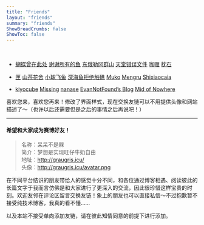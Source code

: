 ```yaml
---
title: "Friends"
layout: "friends"
summary: "friends"
ShowBreadCrumbs: false
ShowToc: false
---
```

<style>
  .post-meta {
    display: none;
  }

.post-content ul {
    padding-inline-start: 40px;
/*修改列表缩进量*/
}

.post-content a{
    box-shadow: none;
    /*去掉链接下方横线*/
    color: rgb(114,62,136); 
    /*修改链接颜色*/
}

.post-content li::marker {
  content: "❀  "; 
  /* 让无序列表前的圆点变成小花 */
  color:  rgb(152,101,175); 
}

.post-content a::after {
    content: " | " ;
    /* 让每个超链接后都有个分隔号 */
    padding: 0 0.2em; /* 调整间距大小 */
}

.post-content a:last-child::after {
    content: none;
    /* 最后一个链接不需要分隔号 */
}
</style>

</br>



- [蝴蝶曾在此处](https://write.c7.io/tyou/) [谢谢所有的鱼](https://gregueria.icu/) [东俄勒冈群山](https://houdini.eu.org/) [天堂错误文件](https://naturaleki.one/) [咖喱](https://innerso.prvcy.page/) [枕石](https://zhen-shi.github.io/) 

- [匣](https://kiokumo.vip) [山茶花舍](https://irithys.com) [小球飞鱼](https://mantyke.icu/) [深海鱼拒绝触礁](https://trails-of-isara.vercel.app/) [Muko](https://oaad.iceco.icu/) [Mengru](https://mengru.space/) [Shixiaocaia](https://shixiaocaia.fun) 

- [kiyocube](https://kiyocube.me/) [Missing](https://www.missingid.online) [nanase](https://heyheynanase.vercel.app/) [EvanNotFound’s Blog](https://ohevan.com) [Mid of Nowhere](https://notes.midofnowhere.link/)

喜欢您来，喜欢您再来！修改了界面样式，现在交换友链可以不用提供头像和网站描述了～（也许以后还需要但是之后的事情之后再说吧！）

---

#### 希望和大家成为赛博好友！

> 名称：呆呆不是槑  
> 简介：梦想是实现旺仔牛奶自由  
> 地址：http://graugris.icu/ </br>
> 头像：http://graugris.icu/avatar.png

在不同平台结识的朋友带给人的感觉十分不同，和各位通过博客相遇、阅读彼此的长篇文字于我而言仿佛是和大家进行了更深入的交流，因此很珍惜这样宝贵的时刻。欢迎友邻在评论区留言交换友链！象上的朋友也可以直接私信～不过抱歉暂不接受纯技术博客，我真的看不懂……

以及本站不接受单向添加友链，请在彼此知情同意的前提下进行添加。
